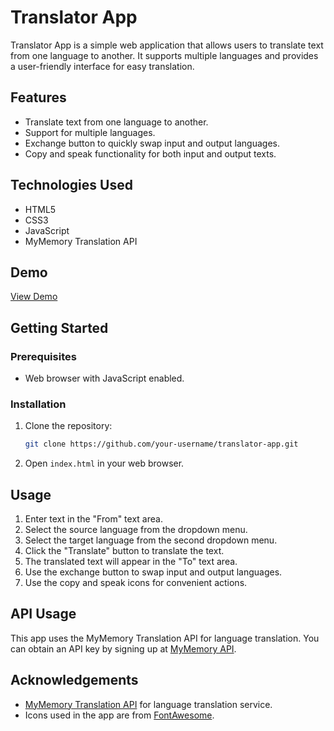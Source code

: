 # Translator App

Translator App is a simple web application that allows users to translate text from one language to another. It supports multiple languages and provides a user-friendly interface for easy translation.

## Features

- Translate text from one language to another.
- Support for multiple languages.
- Exchange button to quickly swap input and output languages.
- Copy and speak functionality for both input and output texts.

## Technologies Used

- HTML5
- CSS3
- JavaScript
- MyMemory Translation API

## Demo

[View Demo]()

## Getting Started

### Prerequisites

- Web browser with JavaScript enabled.

### Installation

1. Clone the repository:

   ```bash
   git clone https://github.com/your-username/translator-app.git
   ```

2. Open `index.html` in your web browser.

## Usage

1. Enter text in the "From" text area.
2. Select the source language from the dropdown menu.
3. Select the target language from the second dropdown menu.
4. Click the "Translate" button to translate the text.
5. The translated text will appear in the "To" text area.
6. Use the exchange button to swap input and output languages.
7. Use the copy and speak icons for convenient actions.

## API Usage

This app uses the MyMemory Translation API for language translation. You can obtain an API key by signing up at [MyMemory API](https://mymemory.translated.net/doc/spec.php).


## Acknowledgements

- [MyMemory Translation API](https://mymemory.translated.net/doc/spec.php) for language translation service.
- Icons used in the app are from [FontAwesome](https://fontawesome.com/).
